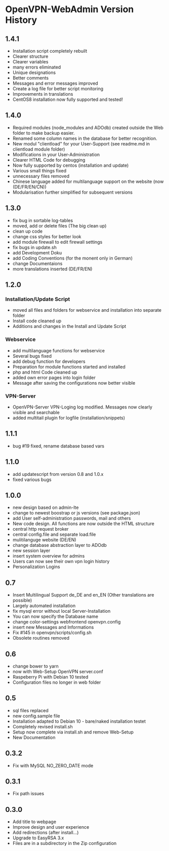 # OpenVPN-WebAdmin Version History

## 1.4.1

- Installation script completely rebuilt
- Clearer structure
- Clearer variables
- many errors eliminated
- Unique designations
- Better comments
- Messages and error messages improved
- Create a log file for better script monitoring
- Improvements in translations
- CentOS8 installation now fully supported and tested!

## 1.4.0

- Required modules (node_modules and ADOdb) created outside the Web folder to make backup easier.
- Renamed some column names in the database for better recognition.
- New modul "clientload" for your User-Support (see readme.md in clientload module folder)
- Modifications in your User-Administration
- Clearer HTML Code for debugging
- Now fully supported by centos (installation and update)
- Various small things fixed
- unnecessary files removed
- Chinese language added for multilanguage support on the website (now (DE/FR/EN/CN))
- Modularisation further simplified for subsequent versions

## 1.3.0

- fix bug in sortable log-tables
- moved, add or delete files (The big clean up)
- clean up code
- change css styles for better look
- add module firewall to edit firewall settings
- fix bugs in update.sh
- add Development Doku
- add Coding Conventions (for the monent only in German)
- change Documentaions
- more translations inserted (DE/FR/EN)

## 1.2.0

### Installation/Update Script

- moved all files and folders for webservice and installation into separate folder
- Install code cleaned up
- Additions and changes in the Install and Update Script

### Webservice

- add multilanguage functions for webservice
- Several bugs fixed
- add debug function for developers
- Preparation for module functions started and installed
- php and html Code cleaned up
- added own error pages into login folder
- Message after saving the configurations now better visible

### VPN-Server

- OpenVPN-Server VPN-Loging log modified. Messages now clearly visible and searchable
- added multitail plugin for logfile (installation/snippets)

## 1.1.1

- bug #19 fixed, rename database based vars

## 1.1.0

- add updatescript from version 0.8 and 1.0.x
- fixed various bugs

## 1.0.0

- new design based on admin-lte
- change to newest boostrap or js versions (see package.json)
- add User self-administration passwords, mail and others
- New code design. All functions are now outside the HTML structure
- central http request broker
- central config.file and separate load.file
- mulitilanguge website (DE/EN)
- change database abstraction layer to ADOdb
- new session layer
- insert system overview for admins
- Users can now see their own vpn login history
- Personalization Logins

## 0.7

- Insert Multilingual Support de_DE and en_EN (Other translations are possible)
- Largely automated installation
- fix mysql error without local Server-Installation
- You can now specify the Database name
- change color-settings webfrontend openvpn.config
- insert new Messages and Informations
- Fix #145 in openvpn/scripts/config.sh
- Obsolete routines removed

## 0.6

- change bower to yarn
- now with Web-Setup OpenVPN server.conf
- Raspeberry Pi with Debian 10 tested
- Configuration files no longer in web folder

## 0.5

- sql files replaced
- new config.sample file
- Installation adapted to Debian 10 - bare/naked installation testet
- Completely revised install.sh
- Setup now complete via install.sh and remove Web-Setup
- New Documentation

## 0.3.2

- Fix with MySQL NO_ZERO_DATE mode

## 0.3.1

- Fix path issues

## 0.3.0

- Add title to webpage
- Improve design and user experience
- Add redirections (after install...)
- Upgrade to EasyRSA 3.x
- Files are in a subdirectory in the Zip configuration

